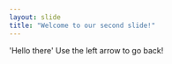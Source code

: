 ```yaml
---
layout: slide
title: "Welcome to our second slide!"
---
```

'Hello there'
Use the left arrow to go back!
